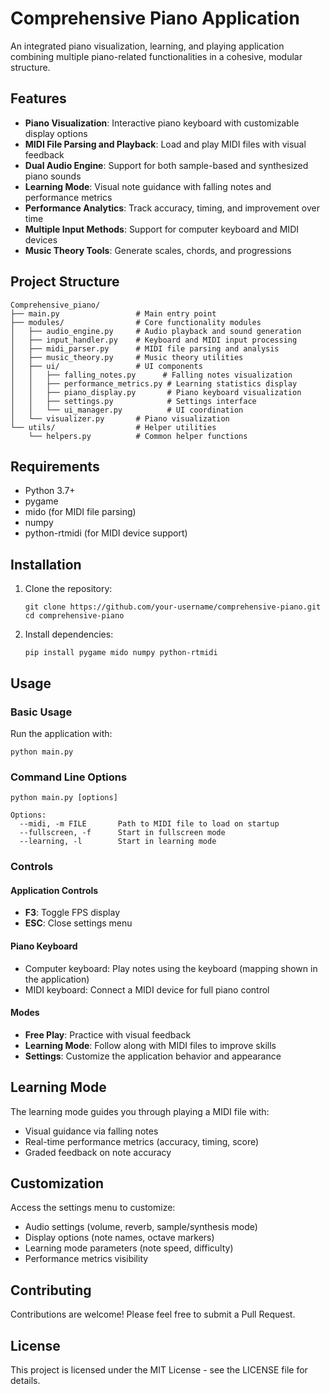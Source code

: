 # Comprehensive Piano Application

An integrated piano visualization, learning, and playing application combining multiple piano-related functionalities in a cohesive, modular structure.

## Features

- **Piano Visualization**: Interactive piano keyboard with customizable display options
- **MIDI File Parsing and Playback**: Load and play MIDI files with visual feedback
- **Dual Audio Engine**: Support for both sample-based and synthesized piano sounds
- **Learning Mode**: Visual note guidance with falling notes and performance metrics
- **Performance Analytics**: Track accuracy, timing, and improvement over time
- **Multiple Input Methods**: Support for computer keyboard and MIDI devices
- **Music Theory Tools**: Generate scales, chords, and progressions

## Project Structure

```
Comprehensive_piano/
├── main.py                 # Main entry point
├── modules/                # Core functionality modules
│   ├── audio_engine.py     # Audio playback and sound generation
│   ├── input_handler.py    # Keyboard and MIDI input processing
│   ├── midi_parser.py      # MIDI file parsing and analysis
│   ├── music_theory.py     # Music theory utilities
│   ├── ui/                 # UI components
│   │   ├── falling_notes.py      # Falling notes visualization
│   │   ├── performance_metrics.py # Learning statistics display
│   │   ├── piano_display.py       # Piano keyboard visualization
│   │   ├── settings.py            # Settings interface
│   │   └── ui_manager.py          # UI coordination
│   └── visualizer.py       # Piano visualization
└── utils/                  # Helper utilities
    └── helpers.py          # Common helper functions
```

## Requirements

- Python 3.7+
- pygame
- mido (for MIDI file parsing)
- numpy
- python-rtmidi (for MIDI device support)

## Installation

1. Clone the repository:
   ```
   git clone https://github.com/your-username/comprehensive-piano.git
   cd comprehensive-piano
   ```

2. Install dependencies:
   ```
   pip install pygame mido numpy python-rtmidi
   ```

## Usage

### Basic Usage

Run the application with:
```
python main.py
```

### Command Line Options

```
python main.py [options]

Options:
  --midi, -m FILE       Path to MIDI file to load on startup
  --fullscreen, -f      Start in fullscreen mode
  --learning, -l        Start in learning mode
```

### Controls

#### Application Controls
- **F3**: Toggle FPS display
- **ESC**: Close settings menu

#### Piano Keyboard
- Computer keyboard: Play notes using the keyboard (mapping shown in the application)
- MIDI keyboard: Connect a MIDI device for full piano control

#### Modes
- **Free Play**: Practice with visual feedback
- **Learning Mode**: Follow along with MIDI files to improve skills
- **Settings**: Customize the application behavior and appearance

## Learning Mode

The learning mode guides you through playing a MIDI file with:
- Visual guidance via falling notes
- Real-time performance metrics (accuracy, timing, score)
- Graded feedback on note accuracy

## Customization

Access the settings menu to customize:
- Audio settings (volume, reverb, sample/synthesis mode)
- Display options (note names, octave markers)
- Learning mode parameters (note speed, difficulty)
- Performance metrics visibility

## Contributing

Contributions are welcome! Please feel free to submit a Pull Request.

## License

This project is licensed under the MIT License - see the LICENSE file for details.
